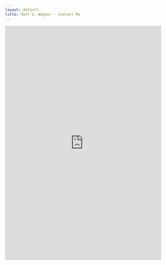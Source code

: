 ```yaml
---
layout: default
title: Matt G. Wagner - Contact Me
---
```


<script src="https://static.airtable.com/js/embed/embed_snippet_v1.js"></script><iframe class="airtable-embed airtable-dynamic-height" src="https://airtable.com/embed/shrP58qcMlnJOR8Hb?backgroundColor=red" frameborder="0" onmousewheel="" width="100%" height="755" style="background: transparent; border: 1px solid #ccc;"></iframe>
